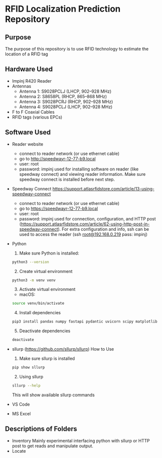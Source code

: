 # RFID Localization Prediction Repository

## Purpose
The purpose of this repository is to use RFID technology to estimate the location of a RFID tag

## Hardware Used
- Impinj R420 Reader
- Antennas
    - Antenna 1: S9028PCLJ (LHCP, 902–928 MHz)
    - Antenna 2: S8658PL (RHCP, 865–868 MHz)
    - Antenna 3: S9028PCRJ (RHCP, 902–928 MHz)
    - Antenna 4: S9028PCLJ (LHCP, 902–928 MHz)
- F to F Coaxial Cables
- RFID tags (various EPCs)

## Software Used
- Reader website
    - connect to reader network (or use ethernet cable)
    - go to http://speedwayr-12-77-b9.local
    - user: root
    - password: impinj
    used for installing software on reader (like speedway connect) and viewing reader information. Make sure speedway connect is installed before next step.
- Speedway Connect
    https://support.atlasrfidstore.com/article/13-using-speedway-connect
    - connect to reader network (or use ethernet cable)
    - go to https://speedwayr-12-77-b9.local
    - user: root
    - password: impinj
    used for connection, configuration, and HTTP post (https://support.atlasrfidstore.com/article/62-using-http-post-in-speedway-connect). For extra configuration and info, ssh can be used to access the reader (ssh root@192.168.0.219 pass: impinj)
- Python
    1. Make sure Python is installed:
    ```bash
    python3 --version
    ```
    2. Create virtual environment
    ```bash
    python3 -m venv venv
    ```
    3. Activate virtual environment
    - macOS:
    ```bash
    source venv/bin/activate
    ```
    4. Install dependencies
    ```bash
    pip3 install pandas numpy fastapi pydantic uvicorn scipy matplotlib sllurp
    ```
    5. Deactivate dependencies
    ```bash
    deactivate
    ```
- sllurp (https://github.com/sllurp/sllurp)
    How to Use
    1. Make sure sllurp is installed
    ```bash 
    pip show sllurp
    ```
    2. Using sllurp
    ```bash
    sllurp --help
    ```
    This will show available sllurp commands
    
- VS Code
- MS Excel

## Descriptions of Folders
- Inventory
    Mainly experimental interfacing python with sllurp or HTTP post to get reads and manipulate output.
- Locate


